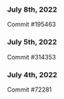 ### July 8th, 2022

Commit #195463

### July 5th, 2022

Commit #314353


### July 4th, 2022

Commit #72281
